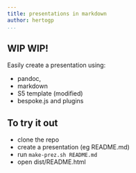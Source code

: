 ```yaml
---
title: presentations in markdown
author: hertogp
...
```


## WIP WIP!

Easily create a presentation using:

- pandoc,
- markdown
- S5 template (modified)
- bespoke.js and plugins


## To try it out
- clone the repo
- create a presentation (eg README.md)
- run `make-prez.sh README.md`
- open dist/README.html

